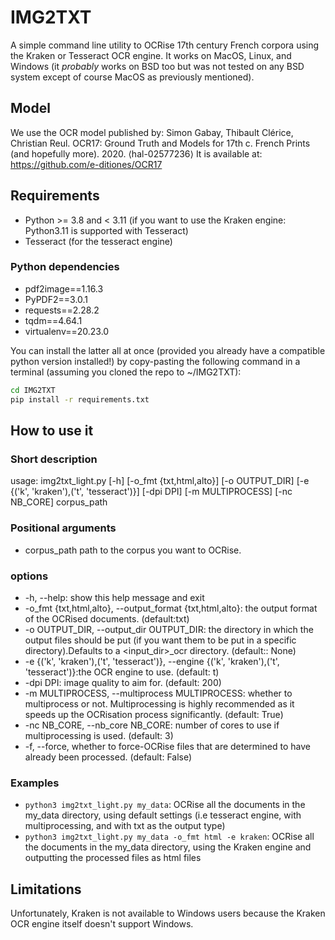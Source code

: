 # IMG2TXT

A simple command line utility to OCRise 17th century French corpora using the Kraken or Tesseract OCR engine. It works on MacOS, Linux, and Windows (it *probably* works on BSD too but was not tested on any BSD system except of course MacOS as previously mentioned).

## Model   

We use the OCR model published by: Simon Gabay, Thibault Clérice, Christian Reul. OCR17: Ground Truth and Models for 17th c. French Prints (and hopefully more). 2020. ⟨hal-02577236⟩
It is available at: https://github.com/e-ditiones/OCR17

## Requirements

- Python >= 3.8 and < 3.11 (if you want to use the Kraken engine: Python3.11 is supported with Tesseract)    
- Tesseract (for the tesseract engine)   

### Python dependencies   

- pdf2image==1.16.3
- PyPDF2==3.0.1
- requests==2.28.2
- tqdm==4.64.1
- virtualenv==20.23.0

You can install the latter all at once (provided you already have a compatible python version installed!) by copy-pasting the following command in a terminal (assuming you cloned the repo to ~/IMG2TXT):

```bash
cd IMG2TXT
pip install -r requirements.txt
```

## How to use it

### Short description  

usage: img2txt_light.py [-h] [-o_fmt {txt,html,alto}] [-o OUTPUT_DIR]
                        [-e {('k', 'kraken'),('t', 'tesseract')}] [-dpi DPI]
                        [-m MULTIPROCESS] [-nc NB_CORE]
                        corpus_path

### Positional arguments

- corpus_path           path to the corpus you want to OCRise.

### options  

- \-h, \-\-help: show this help message and exit    
- \-o_fmt {txt,html,alto}, \-\-output_format {txt,html,alto}: the output format of the OCRised documents. (default:txt)    
-  \-o OUTPUT_DIR, \-\-output_dir OUTPUT_DIR: the directory in which the output files should be put (if you want them to be put in a specific directory).Defaults to a <input_dir>_ocr directory. (default:: None)    
-  \-e {('k', 'kraken'),('t', 'tesseract')}, \-\-engine {('k', 'kraken'),('t', 'tesseract')}:the OCR engine to use. (default: t)    
-  \-dpi DPI: image quality to aim for. (default: 200)   
-  \-m MULTIPROCESS, \-\-multiprocess MULTIPROCESS: whether to multiprocess or not. Multiprocessing is highly recommended as it speeds up the OCRisation process significantly. (default: True)    
-  \-nc NB_CORE, \-\-nb_core NB_CORE: number of cores to use if multiprocessing is used. (default: 3)    
-   \-f, \-\-force, whether to force-OCRise files that are determined to have already been processed. (default: False)

### Examples   

- `python3 img2txt_light.py my_data`: OCRise all the documents in the my_data directory, using default settings (i.e tesseract engine, with multiprocessing, and with txt as the output type)
- `python3 img2txt_light.py my_data -o_fmt html -e kraken`: OCRise all the documents in the my_data directory, using the Kraken engine and outputting the processed files as html files

## Limitations   

Unfortunately, Kraken is not available to Windows users because the Kraken OCR engine itself doesn't support Windows.
